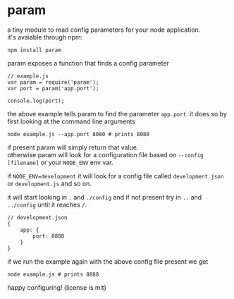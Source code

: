 # param

a tiny module to read config parameters for your node application.  
it's avaiable through npm:

	npm install param

param exposes a function that finds a config parameter

	// example.js
	var param = require('param');
	var port = param('app.port');

	console.log(port);

the above example tells param to find the parameter `app.port`.
it does so by first looking at the command line arguments

	node example.js --app.port 8080 # prints 8080

if present param will simply return that value.  
otherwise param will look for a configuration file based on `--config [filename]` or your `NODE_ENV` env var.

if `NODE_ENV=development` it will look for a config file called `development.json` or `development.js` and so on.

it will start looking in `.` and `./config` and if not present try in `..` and `../config` until it reaches `/`.

	// development.json
	{
		app: {
			port: 8888
		}
	} 

if we run the example again with the above config file present we get

	node example.js # prints 8888

happy configuring! (license is mit)